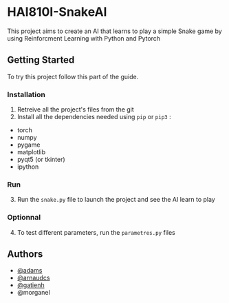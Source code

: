 # HAI810I-SnakeAI

This project aims to create an AI that learns to play a simple Snake game by using Reinforcment Learning with Python and Pytorch

## Getting Started

To try this project follow this part of the guide.

### Installation

1. Retreive all the project's files from the git
2. Install all the dependencies needed using `pip` or `pip3` :
- torch
- numpy
- pygame
- matplotlib
- pyqt5 (or tkinter)
- ipython

### Run

3. Run the `snake.py` file to launch the project and see the AI learn to play

### Optionnal

4. To test different parameters, run the `parametres.py` files


## Authors

- [@adams](https://github.com/Adam-Said)
- [@arnaudcs](https://github.com/ArnaudCs)
- [@gatienh](https://github.com/Leogendra)
- @morganel

